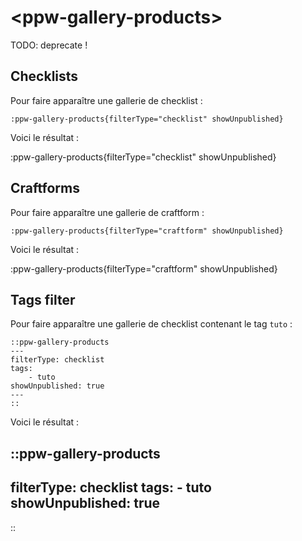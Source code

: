 # \<ppw-gallery-products\>


TODO: deprecate !

## Checklists

Pour faire apparaître une gallerie de checklist : 

```
:ppw-gallery-products{filterType="checklist" showUnpublished}
```

Voici le résultat :


:ppw-gallery-products{filterType="checklist" showUnpublished}


## Craftforms

Pour faire apparaître une gallerie de craftform : 

```
:ppw-gallery-products{filterType="craftform" showUnpublished}
```

Voici le résultat :


:ppw-gallery-products{filterType="craftform" showUnpublished}


## Tags filter

Pour faire apparaître une gallerie de checklist 
contenant le tag `tuto` : 

```
::ppw-gallery-products
---
filterType: checklist
tags:
    - tuto
showUnpublished: true
---
::
```

Voici le résultat :


::ppw-gallery-products
---
filterType: checklist
tags:
    - tuto
showUnpublished: true
---
::